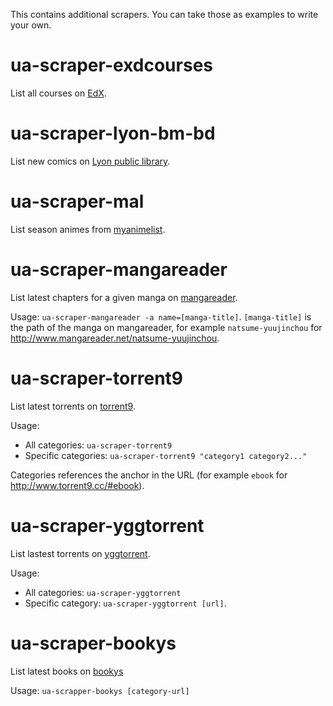 This contains additional scrapers. You can take those as examples to
write your own.

# ua-scraper-exdcourses

List all courses on [EdX](https://www.edx.org/).

# ua-scraper-lyon-bm-bd

List new comics on [Lyon public library](https://www.bm-lyon.fr/).

# ua-scraper-mal

List season animes from [myanimelist](https://myanimelist.net/anime/season).

# ua-scraper-mangareader

List latest chapters for a given manga on [mangareader](http://www.mangareader.net/).

Usage: `ua-scraper-mangareader -a name=[manga-title]`. `[manga-title]`
is the path of the manga on mangareader, for example `natsume-yuujinchou`
for http://www.mangareader.net/natsume-yuujinchou.

# ua-scraper-torrent9

List latest torrents on [torrent9](http://www.torrent9.cc/).

Usage:

* All categories: `ua-scraper-torrent9`
* Specific categories: `ua-scraper-torrent9 "category1 category2..."`

Categories references the anchor in the URL (for example `ebook` for
http://www.torrent9.cc/#ebook).

# ua-scraper-yggtorrent

List lastest torrents on [yggtorrent](https://yggtorrent.com/).

Usage:

* All categories: `ua-scraper-yggtorrent`
* Specific category: `ua-scraper-yggtorrent [url]`.

# ua-scraper-bookys

List latest books on [bookys](http://www.bookys.me/)

Usage: `ua-scrapper-bookys [category-url]`
